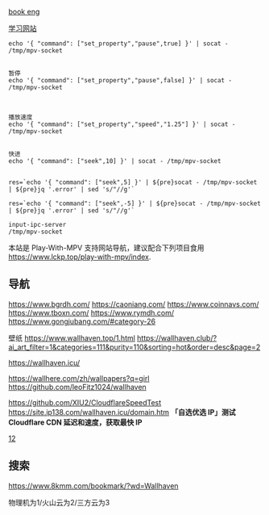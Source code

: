 
[book eng](https://www.wowebook.org/)

[学习网站](https://www.geeksforgeeks.org/)


```
echo '{ "command": ["set_property","pause",true] }' | socat - /tmp/mpv-socket


暂停
echo '{ "command": ["set_property","pause",false] }' | socat - /tmp/mpv-socket



播放速度
echo '{ "command": ["set_property","speed","1.25"] }' | socat - /tmp/mpv-socket


快进
echo '{ "command": ["seek",10] }' | socat - /tmp/mpv-socket


res=`echo '{ "command": ["seek",5] }' | ${pre}socat - /tmp/mpv-socket | ${pre}jq '.error' | sed 's/"//g'`

res=`echo '{ "command": ["seek",-5] }' | ${pre}socat - /tmp/mpv-socket | ${pre}jq '.error' | sed 's/"//g'`

input-ipc-server
/tmp/mpv-socket
```



本站是 Play-With-MPV 支持网站导航，建议配合下列项目食用
https://www.lckp.top/play-with-mpv/index.

## 导航

https://www.bgrdh.com/
https://caoniang.com/
https://www.coinnavs.com/
https://www.tboxn.com/
https://www.rymdh.com/
https://www.gongjubang.com/#category-26





壁纸
https://www.wallhaven.top/1.html
https://wallhaven.club/?ai_art_filter=1&categories=111&purity=110&sorting=hot&order=desc&page=2

https://wallhaven.icu/

https://wallhere.com/zh/wallpapers?q=girl
https://github.com/leoFitz1024/wallhaven


https://github.com/XIU2/CloudflareSpeedTest
https://site.ip138.com/wallhaven.icu/domain.htm
**「自选优选 IP」测试 Cloudflare CDN 延迟和速度，获取最快 IP**



[12](https://wallhaven.club/?ai_art_filter=1&categories=111&purity=110&sorting=hot&order=desc&page=5)

## 搜索

https://www.8kmm.com/bookmark/?wd=Wallhaven



物理机为1/火山云为2/三方云为3

